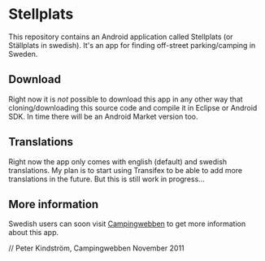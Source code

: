 # Stellplats
This repository contains an Android application called Stellplats (or Ställplats in swedish). It's an app for finding off-street parking/camping in Sweden.

## Download
Right now it is *not* possible to download this app in any other way that cloning/downloading this source code and compile it in Eclipse or Android SDK. In time there will be an Android Market version too.

## Translations
Right now the app only comes with english (default) and swedish translations. My plan is to start using Transifex to be able to add more translations in the future. But this is still work in progress...

## More information
Swedish users can soon visit [Campingwebben](http://www.campingwebben.se/ "Svenska ställplatser hos Campingwebben") to get more information about this app.


// Peter Kindström, Campingwebben
   November 2011